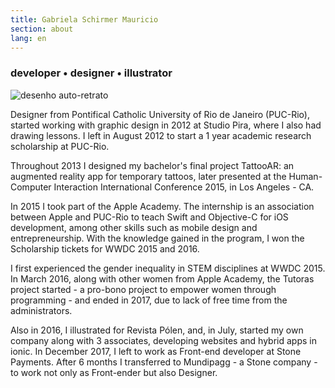 ```yaml
---
title: Gabriela Schirmer Mauricio
section: about
lang: en
---
```


<div class="gsm-about">
  <h3>
    developer • designer • illustrator
  </h3>
  <div class="gsm-about__img">
    <img src="{{ "/assets/images/thumb.png" | relative_url }}" alt="desenho auto-retrato">
  </div>
  <div class="gsm-about__description">
    <p>
      Designer from Pontifical Catholic University of Rio de Janeiro (PUC-Rio), started working with graphic design in 2012 at Studio Pira, where I also had drawing lessons. I left in August 2012 to start a 1 year academic research scholarship at PUC-Rio.
    </p>
    <p>
      Throughout 2013 I designed my bachelor's final project TattooAR: an augmented reality app for temporary tattoos, later presented at the Human-Computer Interaction International Conference 2015, in Los Angeles - CA.
    </p>
    <p>
      In 2015 I took part of the Apple Academy. The internship is an association between Apple and PUC-Rio to teach Swift and Objective-C for iOS development, among other skills such as mobile design and entrepreneurship. With the knowledge gained in the program, I won the Scholarship tickets for WWDC 2015 and 2016.
    </p>
    <p>
      I first experienced the gender inequality in STEM disciplines at WWDC 2015. In March 2016, along with other women from Apple Academy, the Tutoras project started - a pro-bono project to empower women through programming - and ended in 2017, due to lack of free time from the administrators.
    </p>
    <p>
      Also in 2016, I illustrated for Revista Pólen, and, in July, started my own company along with 3 associates, developing websites and hybrid apps in ionic. In December 2017, I left to work as Front-end developer at Stone Payments. After 6 months I transferred to Mundipagg - a Stone company - to work not only as Front-ender but also Designer.
    </p>
  </div>
</div>